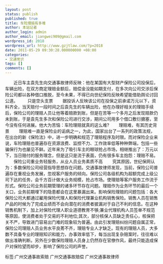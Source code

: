 ```yaml
---
layout: post
status: publish
published: true
title: 车险理赔有多难
author: 本站记者
author_login: admin
author_email: jiangwei909@gmail.com
wordpress_id: 2018
wordpress_url: http://www.gzjtlaw.com/?p=2018
date: 2011-05-29 09:30:28.000000000 +08:00
categories:
- 交通常识
tags: []
comments: []
---
```

　　近日车主袁先生向交通事故律师反映：他在某国有大型财产保险公司投保后，车辆出险，在双方商定理赔金额后，赔偿金没能如期支付，在多次向公司交涉后保险公司都以各种借口推脱，至今未果，不得已向世纪保险反映希望能借助舆论讨回公道。　　只是空头支票　　据投诉人反映该公司在投保之前承诺万元以下，资料齐全，当天赔付一段时间之后袁先生的车辆出险，他在办理好相关的理赔手续后，保险公司的理赔人员让他等着赔款到账，但是在苦等一个多月之后发现赔款仍未到账，于是袁先生多次和保险公司进行交涉，期间公司用多个借口敷衍搪塞，至今没有任何进展。他大为苦恼：车险理赔就真的这么难?　　理赔难，有其历史背景　　理赔难一直是保险业的诟病之一，为此，国家出台了一系列的政策法规，在出台的新《保险法》中，进一步明确和规范了理赔程序及时限。而对保险企业来说，车险理赔也普遍存在资源浪费、监控不力、工作效率低等种种弊端，包括一些骗保行为也屡见不鲜。近年来为了吸引车主的眼球抢占市场，相继推出了：万元以下，当日赔付的服务理念，但是这只是流于表面，仍有很多车主抱怨：理赔不易。　　保险公司重业务轻服务，从业人员业务素质不高　　究其原因，世纪保网认为：多数保险公司经营指导思想存在问题。交通事故律师发现，当前，保险公司普遍存在重视业务发展，忽视客户服务的倾向。保险公司各级机构为超额完成上级公司下达的任务，会千方百计做大业务规模，抢占市场。使理赔等客户服务工作流于形式。保险公司业务前期管理的诸多环节存在问题。理赔作为业务环节的最后一个关口，业务前期埋下的隐患都会在这里暴漏出来。影响保险理赔的问题包括：各大保险公司大都通过雇用保险代理人和保险代理兼业机构销售保险。销售人员在销售产品的时候为了完成业绩而不会向潜在的消费者披漏对于自己不利的信息。在这种销售机制下，加上对保险代理人职业道德教育不够;兼业代理机构人员签单不规范等原因，使消费者处于交易的不利地位;其次，部分核保人员缺乏责任心，核保把关不严，导致进门容易出门难的现象较为普遍。由此引发理赔纠纷问题自属正常，保险公司理赔人员业务水平良莠不齐，理赔专业人才缺乏。现有的理赔人员，大多数不具备专业的理赔知识和能力，办事效率低下，每当出现复杂赔案时，往往难以做出准确判断。另外在少数保险理赔人员身上仍然存在官僚作风，最终只能造成保户对保险望而却步，影响了保险公司的声誉。标签:广州交通事故索赔 广州交通事故赔偿 广州交通事故律师
